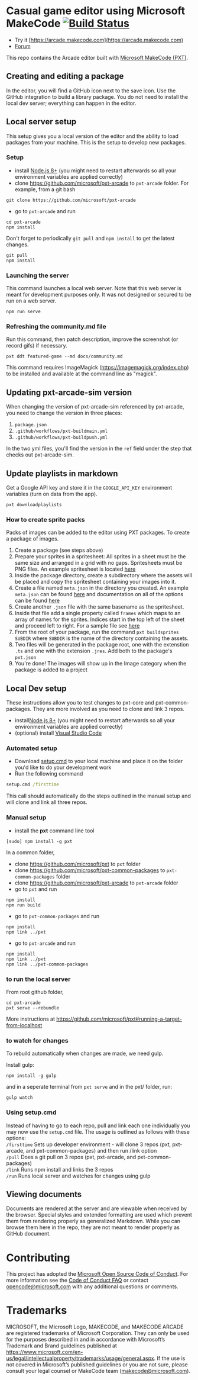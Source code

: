 # Casual game editor using Microsoft MakeCode [![Build Status](https://travis-ci.org/microsoft/pxt-arcade.svg?branch=master)](https://travis-ci.org/microsoft/pxt-arcade)

* Try it [https://arcade.makecode.com](https://arcade.makecode.com)
* [Forum](https://forum.makecode.com)

This repo contains the Arcade editor built with [Microsoft MakeCode (PXT)](https://github.com/microsoft/pxt).

## Creating and editing a package

In the editor, you will find a GitHub icon next to the save icon. Use the GitHub integration to build a library package. You do not need to install the local dev server; everything can happen in the editor.

## Local server setup

This setup gives you a local version of the editor and the ability to load packages from your machine. This is the setup to develop new packages.

### Setup

* install [Node.js 8+](https://nodejs.org/en/download/) (you might need to restart afterwards so all your environment variables are applied correctly)
* clone https://github.com/microsoft/pxt-arcade to ``pxt-arcade`` folder. For example, from a git bash

```
git clone https://github.com/microsoft/pxt-arcade
```

* go to ``pxt-arcade`` and run

```
cd pxt-arcade
npm install
```

Don't forget to periodically ``git pull`` and ``npm install`` to get the latest changes.

```
git pull
npm install
```

### Launching the server

This command launches a local web server. Note that this web server is meant for development purposes only. It was not designed or secured to be run on a web server.

```
npm run serve
```

### Refreshing the community.md file

Run this command, then patch description, improve the screenshot (or record gifs) if necessary.

```
pxt ddt featured-game --md docs/community.md
```

This command requires ImageMagick (https://imagemagick.org/index.php) to be installed and available at the command line as "magick".

## Updating pxt-arcade-sim version

When changing the version of pxt-arcade-sim referenced by pxt-arcade, you need to change the version in three places:

1. `package.json`
2. `.github/workflows/pxt-buildmain.yml`
3. `.github/workflows/pxt-buildpush.yml`

In the two yml files, you'll find the version in the `ref` field under the step that checks out pxt-arcade-sim.

## Update playlists in markdown

Get a Google API key and store it in the ``GOOGLE_API_KEY`` environment variables (turn on data from the app).

```
pxt downloadplaylists
```


### How to create sprite packs

Packs of images can be added to the editor using PXT packages. To create
a package of images.

1. Create a package (see steps above)
1. Prepare your sprites in a spritesheet: All sprites in a sheet must be
   the same size and arranged in a grid with no gaps. Spritesheets must be
   PNG files. An example spritesheet is located [here](https://github.com/microsoft/pxt-arcade/blob/master/libs/device/smallFood/small.png)
1. Inside the package directory, create a subdirectory where the assets will be
   placed and copy the spritesheet containing your images into it.
1. Create a file named `meta.json` in the directory you created. An example
   `meta.json` can be found [here](https://github.com/microsoft/pxt-arcade/blob/master/libs/device/smallFood/meta.json)
   and documentation on all of the options can be found [here](https://makecode.com/cli/buildsprites)
1. Create another `.json` file with the same basename as the spritesheet.
1. Inside that file add a single property called `frames` which maps to an array of
   names for the sprites. Indices start in the top left of the sheet and proceed
   left to right. For a sample file see [here](https://github.com/microsoft/pxt-arcade/blob/master/libs/device/smallFood/small.json)
1. From the root of your package, run the command `pxt buildsprites SUBDIR`
   where `SUBDIR` is the name of the directory containing the assets.
1. Two files will be generated in the package root, one with the extenstion `.ts`
   and one with the extension `.jres`. Add both to the package's `pxt.json`
1. You're done! The images will show up in the Image category when the package
   is added to a project

## Local Dev setup

These instructions allow you to test changes to pxt-core and pxt-common-packages. They are more involved
as you need to clone and link 3 repos.

* install[Node.js 8+](https://nodejs.org/en/download/) (you might need to restart afterwards so all your environment variables are applied correctly)
* (optional) install [Visual Studio Code](https://code.visualstudio.com/)

### Automated setup
* Download [setup.cmd](https://github.com/microsoft/pxt-arcade/blob/master/setup.cmd) to your local machine and place it on the folder you'd like to do your development work
* Run the following command

```cmd
setup.cmd /firsttime
```

This call should automatically do the steps outlined in the manual setup and will clone and link all three repos.

### Manual setup
* install the **pxt** command line tool

```
[sudo] npm install -g pxt
```

In a common folder,

* clone https://github.com/microsoft/pxt to ``pxt`` folder
* clone https://github.com/microsoft/pxt-common-packages to ``pxt-common-packages`` folder
* clone https://github.com/microsoft/pxt-arcade to ``pxt-arcade`` folder
* go to ``pxt`` and run

```
npm install
npm run build
```

* go to ``pxt-common-packages`` and run

```
npm install
npm link ../pxt
```

* go to ``pxt-arcade`` and run

```
npm install
npm link ../pxt
npm link ../pxt-common-packages
```

### to run the local server

From root github folder,

```
cd pxt-arcade
pxt serve --rebundle
```

More instructions at https://github.com/microsoft/pxt#running-a-target-from-localhost

### to watch for changes

To rebuild automatically when changes are made, we need gulp.

Install gulp:

```
npm install -g gulp
```

and in a seperate terminal from `pxt serve` and in the pxt/ folder, run:

```
gulp watch
```

### Using setup.cmd

Instead of having to go to each repo, pull and link each one individually you may now use the `setup.cmd` file. The usage is outlined as follows with these options: \
     `/firsttime`           Sets up developer environment - will clone 3 repos (pxt, pxt-arcade, and pxt-common-packages) and then run /link option \
     `/pull`                Does a git pull on 3 repos (pxt, pxt-arcade, and pxt-common-packages) \
     `/link`                Runs npm install and links the 3 repos \
     `/run`                 Runs local server and watches for changes using gulp

## Viewing documents

Documents are rendered at the server and are viewable when received by the browser. Special styles and extended
formatting are used which prevent them from rendering properly as generalized Markdown. While you can browse them
here in the repo, they are not meant to render properly as GitHub document.

# Contributing

This project has adopted the [Microsoft Open Source Code of Conduct](https://opensource.microsoft.com/codeofconduct/). For more information see the [Code of Conduct FAQ](https://opensource.microsoft.com/codeofconduct/faq/) or contact [opencode@microsoft.com](mailto:opencode@microsoft.com) with any additional questions or comments.

# Trademarks

MICROSOFT, the Microsoft Logo, MAKECODE, and MAKECODE ARCADE are registered trademarks of Microsoft Corporation. They can only be used for the purposes described in and in accordance with Microsoft’s Trademark and Brand guidelines published at https://www.microsoft.com/en-us/legal/intellectualproperty/trademarks/usage/general.aspx. If the use is not covered in Microsoft’s published guidelines or you are not sure, please consult your legal counsel or MakeCode team (makecode@microsoft.com).
